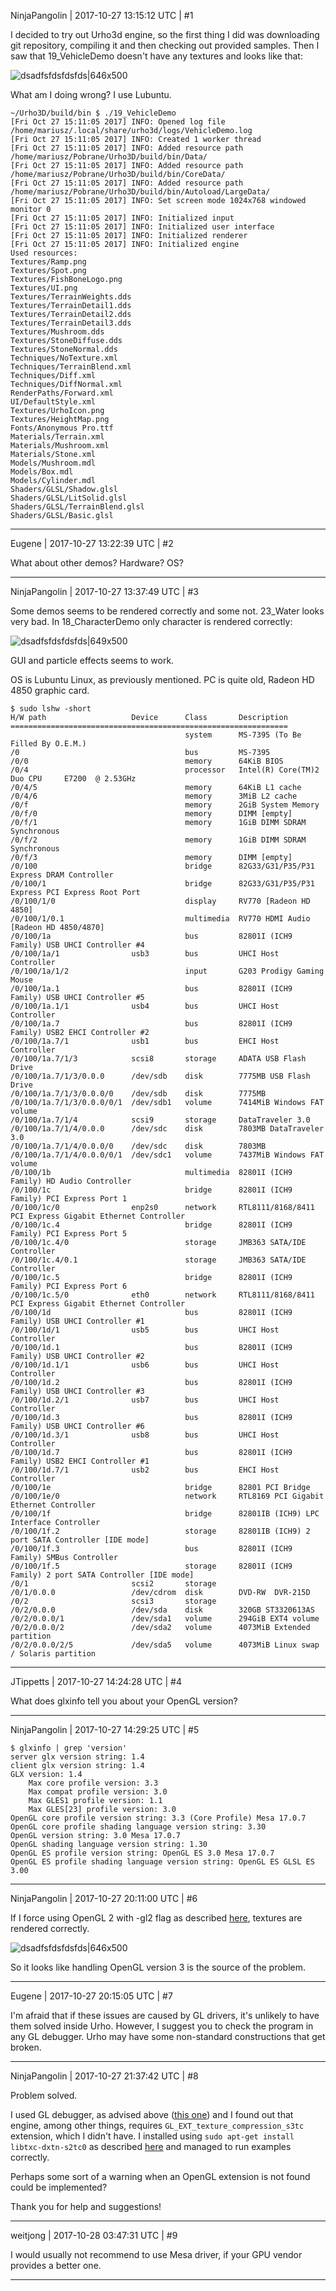 NinjaPangolin | 2017-10-27 13:15:12 UTC | #1

I decided to try out Urho3d engine, so the first thing I did was downloading git repository, compiling it and then checking out provided samples. Then I saw that 19_VehicleDemo doesn't have any textures and looks like that:

![dsadfsfdsfdsfds|646x500](upload://aHojsTnmRJhCDMbVtAjoZzZe8fk.png)

What am I doing wrong? I use Lubuntu.

    ~/Urho3D/build/bin $ ./19_VehicleDemo 
    [Fri Oct 27 15:11:05 2017] INFO: Opened log file /home/mariusz/.local/share/urho3d/logs/VehicleDemo.log
    [Fri Oct 27 15:11:05 2017] INFO: Created 1 worker thread
    [Fri Oct 27 15:11:05 2017] INFO: Added resource path /home/mariusz/Pobrane/Urho3D/build/bin/Data/
    [Fri Oct 27 15:11:05 2017] INFO: Added resource path /home/mariusz/Pobrane/Urho3D/build/bin/CoreData/
    [Fri Oct 27 15:11:05 2017] INFO: Added resource path /home/mariusz/Pobrane/Urho3D/build/bin/Autoload/LargeData/
    [Fri Oct 27 15:11:05 2017] INFO: Set screen mode 1024x768 windowed monitor 0
    [Fri Oct 27 15:11:05 2017] INFO: Initialized input
    [Fri Oct 27 15:11:05 2017] INFO: Initialized user interface
    [Fri Oct 27 15:11:05 2017] INFO: Initialized renderer
    [Fri Oct 27 15:11:05 2017] INFO: Initialized engine
    Used resources:
    Textures/Ramp.png
    Textures/Spot.png
    Textures/FishBoneLogo.png
    Textures/UI.png
    Textures/TerrainWeights.dds
    Textures/TerrainDetail1.dds
    Textures/TerrainDetail2.dds
    Textures/TerrainDetail3.dds
    Textures/Mushroom.dds
    Textures/StoneDiffuse.dds
    Textures/StoneNormal.dds
    Techniques/NoTexture.xml
    Techniques/TerrainBlend.xml
    Techniques/Diff.xml
    Techniques/DiffNormal.xml
    RenderPaths/Forward.xml
    UI/DefaultStyle.xml
    Textures/UrhoIcon.png
    Textures/HeightMap.png
    Fonts/Anonymous Pro.ttf
    Materials/Terrain.xml
    Materials/Mushroom.xml
    Materials/Stone.xml
    Models/Mushroom.mdl
    Models/Box.mdl
    Models/Cylinder.mdl
    Shaders/GLSL/Shadow.glsl
    Shaders/GLSL/LitSolid.glsl
    Shaders/GLSL/TerrainBlend.glsl
    Shaders/GLSL/Basic.glsl

-------------------------

Eugene | 2017-10-27 13:22:39 UTC | #2

What about other demos?
Hardware? OS?

-------------------------

NinjaPangolin | 2017-10-27 13:37:49 UTC | #3

Some demos seems to be rendered correctly and some not. 23_Water looks very bad. In 18_CharacterDemo only character is rendered correctly:

![dsadfsfdsfdsfds|649x500](upload://9QYcX3NK2SzVNrnRC7gNPq30l9w.png)

GUI and particle effects seems to work.

OS is Lubuntu Linux, as previously mentioned. PC is quite old, Radeon HD 4850 graphic card.

    $ sudo lshw -short
    H/W path                   Device      Class       Description
    ==============================================================
                                           system      MS-7395 (To Be Filled By O.E.M.)
    /0                                     bus         MS-7395
    /0/0                                   memory      64KiB BIOS
    /0/4                                   processor   Intel(R) Core(TM)2 Duo CPU     E7200  @ 2.53GHz
    /0/4/5                                 memory      64KiB L1 cache
    /0/4/6                                 memory      3MiB L2 cache
    /0/f                                   memory      2GiB System Memory
    /0/f/0                                 memory      DIMM [empty]
    /0/f/1                                 memory      1GiB DIMM SDRAM Synchronous
    /0/f/2                                 memory      1GiB DIMM SDRAM Synchronous
    /0/f/3                                 memory      DIMM [empty]
    /0/100                                 bridge      82G33/G31/P35/P31 Express DRAM Controller
    /0/100/1                               bridge      82G33/G31/P35/P31 Express PCI Express Root Port
    /0/100/1/0                             display     RV770 [Radeon HD 4850]
    /0/100/1/0.1                           multimedia  RV770 HDMI Audio [Radeon HD 4850/4870]
    /0/100/1a                              bus         82801I (ICH9 Family) USB UHCI Controller #4
    /0/100/1a/1                usb3        bus         UHCI Host Controller
    /0/100/1a/1/2                          input       G203 Prodigy Gaming Mouse
    /0/100/1a.1                            bus         82801I (ICH9 Family) USB UHCI Controller #5
    /0/100/1a.1/1              usb4        bus         UHCI Host Controller
    /0/100/1a.7                            bus         82801I (ICH9 Family) USB2 EHCI Controller #2
    /0/100/1a.7/1              usb1        bus         EHCI Host Controller
    /0/100/1a.7/1/3            scsi8       storage     ADATA USB Flash Drive
    /0/100/1a.7/1/3/0.0.0      /dev/sdb    disk        7775MB USB Flash Drive
    /0/100/1a.7/1/3/0.0.0/0    /dev/sdb    disk        7775MB 
    /0/100/1a.7/1/3/0.0.0/0/1  /dev/sdb1   volume      7414MiB Windows FAT volume
    /0/100/1a.7/1/4            scsi9       storage     DataTraveler 3.0
    /0/100/1a.7/1/4/0.0.0      /dev/sdc    disk        7803MB DataTraveler 3.0
    /0/100/1a.7/1/4/0.0.0/0    /dev/sdc    disk        7803MB 
    /0/100/1a.7/1/4/0.0.0/0/1  /dev/sdc1   volume      7437MiB Windows FAT volume
    /0/100/1b                              multimedia  82801I (ICH9 Family) HD Audio Controller
    /0/100/1c                              bridge      82801I (ICH9 Family) PCI Express Port 1
    /0/100/1c/0                enp2s0      network     RTL8111/8168/8411 PCI Express Gigabit Ethernet Controller
    /0/100/1c.4                            bridge      82801I (ICH9 Family) PCI Express Port 5
    /0/100/1c.4/0                          storage     JMB363 SATA/IDE Controller
    /0/100/1c.4/0.1                        storage     JMB363 SATA/IDE Controller
    /0/100/1c.5                            bridge      82801I (ICH9 Family) PCI Express Port 6
    /0/100/1c.5/0              eth0        network     RTL8111/8168/8411 PCI Express Gigabit Ethernet Controller
    /0/100/1d                              bus         82801I (ICH9 Family) USB UHCI Controller #1
    /0/100/1d/1                usb5        bus         UHCI Host Controller
    /0/100/1d.1                            bus         82801I (ICH9 Family) USB UHCI Controller #2
    /0/100/1d.1/1              usb6        bus         UHCI Host Controller
    /0/100/1d.2                            bus         82801I (ICH9 Family) USB UHCI Controller #3
    /0/100/1d.2/1              usb7        bus         UHCI Host Controller
    /0/100/1d.3                            bus         82801I (ICH9 Family) USB UHCI Controller #6
    /0/100/1d.3/1              usb8        bus         UHCI Host Controller
    /0/100/1d.7                            bus         82801I (ICH9 Family) USB2 EHCI Controller #1
    /0/100/1d.7/1              usb2        bus         EHCI Host Controller
    /0/100/1e                              bridge      82801 PCI Bridge
    /0/100/1e/0                            network     RTL8169 PCI Gigabit Ethernet Controller
    /0/100/1f                              bridge      82801IB (ICH9) LPC Interface Controller
    /0/100/1f.2                            storage     82801IB (ICH9) 2 port SATA Controller [IDE mode]
    /0/100/1f.3                            bus         82801I (ICH9 Family) SMBus Controller
    /0/100/1f.5                            storage     82801I (ICH9 Family) 2 port SATA Controller [IDE mode]
    /0/1                       scsi2       storage     
    /0/1/0.0.0                 /dev/cdrom  disk        DVD-RW  DVR-215D
    /0/2                       scsi3       storage     
    /0/2/0.0.0                 /dev/sda    disk        320GB ST3320613AS
    /0/2/0.0.0/1               /dev/sda1   volume      294GiB EXT4 volume
    /0/2/0.0.0/2               /dev/sda2   volume      4073MiB Extended partition
    /0/2/0.0.0/2/5             /dev/sda5   volume      4073MiB Linux swap / Solaris partition

-------------------------

JTippetts | 2017-10-27 14:24:28 UTC | #4

What does glxinfo tell you about your OpenGL version?

-------------------------

NinjaPangolin | 2017-10-27 14:29:25 UTC | #5

    $ glxinfo | grep 'version'
    server glx version string: 1.4
    client glx version string: 1.4
    GLX version: 1.4
        Max core profile version: 3.3
        Max compat profile version: 3.0
        Max GLES1 profile version: 1.1
        Max GLES[23] profile version: 3.0
    OpenGL core profile version string: 3.3 (Core Profile) Mesa 17.0.7
    OpenGL core profile shading language version string: 3.30
    OpenGL version string: 3.0 Mesa 17.0.7
    OpenGL shading language version string: 1.30
    OpenGL ES profile version string: OpenGL ES 3.0 Mesa 17.0.7
    OpenGL ES profile shading language version string: OpenGL ES GLSL ES 3.00

-------------------------

NinjaPangolin | 2017-10-27 20:11:00 UTC | #6

If I force using OpenGL 2 with -gl2 flag as described [here](https://discourse.urho3d.io/t/opengl-type-to-be-used/1656), textures are rendered correctly.

![dsadfsfdsfdsfds|646x500](upload://7ooZZINVIfbClXlsK3OyrJrHwkS.jpg)

So it looks like handling OpenGL version 3 is the source of the problem.

-------------------------

Eugene | 2017-10-27 20:15:05 UTC | #7

I'm afraid that if these issues are caused by GL drivers, it's unlikely to have them solved inside Urho.
However, I suggest you to check the program in any GL debugger. Urho may have some non-standard constructions that get broken.

-------------------------

NinjaPangolin | 2017-10-27 21:37:42 UTC | #8

Problem solved.

I used GL debugger, as advised above ([this one](https://www.opengl.org/sdk/tools/BuGLe/)) and I found out that engine, among other things, requires `GL_EXT_texture_compression_s3tc` extension, which I didn't have. I installed using `sudo apt-get install libtxc-dxtn-s2tc0` as described [here](https://askubuntu.com/questions/909004/dota-2-error-in-ubuntu-17-04-required-opengl-extension-gl-ext-texture-compress) and managed to run examples correctly.

Perhaps some sort of a warning when an OpenGL extension is not found could be implemented?

Thank you for help and suggestions!

-------------------------

weitjong | 2017-10-28 03:47:31 UTC | #9

I would usually not recommend to use Mesa driver, if your GPU vendor provides a better one.

-------------------------

